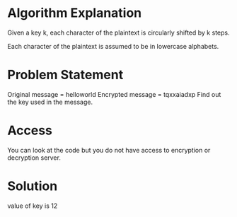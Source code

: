 
# Algorithm Explanation

Given a key k, each character of the plaintext is circularly shifted by k steps.

Each character of the plaintext is assumed to be in lowercase alphabets.

# Problem Statement

Original message = helloworld
Encrypted message = tqxxaiadxp
Find out the key used in the message.

# Access
You can look at the code but you do not have access to encryption or decryption server.

# Solution
value of key is 12
